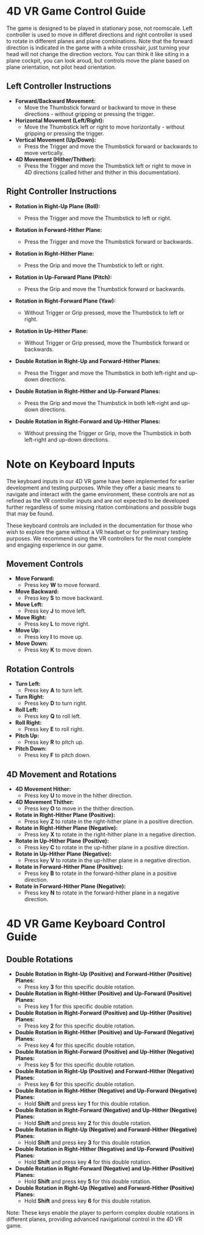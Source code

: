 # 4D VR Game Control Guide

The game is designed to be played in stationary pose, not roomscale. Left controller is used to move in differet directions and right controller is used to rotate in different planes and plane combinations. Note that the forward direction is indicated in the game with a white crosshair, just turning your head will not change the direction vectors. You can think it like siting in a plane cockpit, you can look aroud, but controls move the plane based on plane orientation, not pilot head orientation. 

## Left Controller Instructions

- **Forward/Backward Movement:**
  - Move the Thumbstick forward or backward to move in these directions - without gripping or pressing the trigger.
- **Horizontal Movement (Left/Right):**
  - Move the Thumbstick left or right to move horizontally - without gripping or pressing the trigger.
- **Vertical Movement (Up/Down):** 
  - Press the Trigger and move the Thumbstick forward or backwards to move vertically.
- **4D Movement (Hither/Thither):**
  - Press the Trigger and move the Thumbstick left or right to move in 4D directions (called hither and thither in this documentation).


## Right Controller Instructions

- **Rotation in Right-Up Plane (Roll):**
  - Press the Trigger and move the Thumbstick to left or right.
- **Rotation in Forward-Hither Plane:**
  - Press the Trigger and move the Thumbstick forward or backwards.
- **Rotation in Right-Hither Plane:**
  - Press the Grip and move the Thumbstick to left or right.
- **Rotation in Up-Forward Plane (Pitch):**
  - Press the Grip and move the Thumbstick forward or backwards.
- **Rotation in Right-Forward Plane (Yaw):**
  - Without Trigger or Grip pressed, move the Thumbstick to left or right.
- **Rotation in Up-Hither Plane:**
  - Without Trigger or Grip pressed, move the Thumbstick forward or backwards.

- **Double Rotation in Right-Up and Forward-Hither Planes:**
  - Press the Trigger and move the Thumbstick in both left-right and up-down directions. 
- **Double Rotation in Right-Hither and Up-Forward Planes:**
  - Press the Grip and move the Thumbstick in both left-right and up-down directions.
- **Double Rotation in Right-Forward and Up-Hither Planes:**
  - Without pressing the Trigger or Grip, move the Thumbstick in both left-right and up-down directions.


# Note on Keyboard Inputs

The keyboard inputs in our 4D VR game have been implemented for earlier development and testing purposes. While they offer a basic means to navigate and interact with the game environment, these controls are not as refined as the VR controller inputs and are not expected to be developed further regardless of some missing ritation combinations and possible bugs that may be found. 

These keyboard controls are included in the documentation for those who wish to explore the game without a VR headset or for preliminary testing purposes. We recommend using the VR controllers for the most complete and engaging experience in our game.

## Movement Controls
- **Move Forward:**
  - Press key **W** to move forward.
- **Move Backward:**
  - Press key **S** to move backward.
- **Move Left:**
  - Press key **J** to move left.
- **Move Right:**
  - Press key **L** to move right.
- **Move Up:**
  - Press key **I** to move up.
- **Move Down:**
  - Press key **K** to move down.

## Rotation Controls
- **Turn Left:**
  - Press key **A** to turn left.
- **Turn Right:**
  - Press key **D** to turn right.
- **Roll Left:**
  - Press key **Q** to roll left.
- **Roll Right:**
  - Press key **E** to roll right.
- **Pitch Up:**
  - Press key **R** to pitch up.
- **Pitch Down:**
  - Press key **F** to pitch down.

## 4D Movement and Rotations
- **4D Movement Hither:**
  - Press key **U** to move in the hither direction.
- **4D Movement Thither:**
  - Press key **O** to move in the thither direction.
- **Rotate in Right-Hither Plane (Positive):**
  - Press key **Z** to rotate in the right-hither plane in a positive direction.
- **Rotate in Right-Hither Plane (Negative):**
  - Press key **X** to rotate in the right-hither plane in a negative direction.
- **Rotate in Up-Hither Plane (Positive):**
  - Press key **C** to rotate in the up-hither plane in a positive direction.
- **Rotate in Up-Hither Plane (Negative):**
  - Press key **V** to rotate in the up-hither plane in a negative direction.
- **Rotate in Forward-Hither Plane (Positive):**
  - Press key **B** to rotate in the forward-hither plane in a positive direction.
- **Rotate in Forward-Hither Plane (Negative):**
  - Press key **N** to rotate in the forward-hither plane in a negative direction.

# 4D VR Game Keyboard Control Guide

## Double Rotations
- **Double Rotation in Right-Up (Positive) and Forward-Hither (Positive) Planes:**
  - Press key **3** for this specific double rotation.
- **Double Rotation in Right-Hither (Positive) and Up-Forward (Positive) Planes:**
  - Press key **1** for this specific double rotation.
- **Double Rotation in Right-Forward (Positive) and Up-Hither (Positive) Planes:**
  - Press key **2** for this specific double rotation.
- **Double Rotation in Right-Hither (Positive) and Up-Forward (Negative) Planes:**
  - Press key **4** for this specific double rotation.
- **Double Rotation in Right-Forward (Positive) and Up-Hither (Negative) Planes:**
  - Press key **5** for this specific double rotation.
- **Double Rotation in Right-Up (Positive) and Forward-Hither (Negative) Planes:**
  - Press key **6** for this specific double rotation.
- **Double Rotation in Right-Hither (Negative) and Up-Forward (Negative) Planes:**
  - Hold **Shift** and press key **1** for this double rotation.
- **Double Rotation in Right-Forward (Negative) and Up-Hither (Negative) Planes:**
  - Hold **Shift** and press key **2** for this double rotation.
- **Double Rotation in Right-Up (Negative) and Forward-Hither (Negative) Planes:**
  - Hold **Shift** and press key **3** for this double rotation.
- **Double Rotation in Right-Hither (Negative) and Up-Forward (Positive) Planes:**
  - Hold **Shift** and press key **4** for this double rotation.
- **Double Rotation in Right-Forward (Negative) and Up-Hither (Positive) Planes:**
  - Hold **Shift** and press key **5** for this double rotation.
- **Double Rotation in Right-Up (Negative) and Forward-Hither (Positive) Planes:**
  - Hold **Shift** and press key **6** for this double rotation.

Note: These keys enable the player to perform complex double rotations in different planes, providing advanced navigational control in the 4D VR game.
